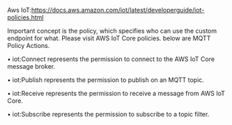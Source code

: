 Aws IoT:https://docs.aws.amazon.com/iot/latest/developerguide/iot-policies.html

Important concept is the policy, which specifies who can use the custom endpoint for what. Please visit AWS IoT Core policies. below are MQTT Policy Actions.

•	iot:Connect represents the permission to connect to the AWS IoT Core message broker.

•	iot:Publish represents the permission to publish on an MQTT topic.

•	iot:Receive represents the permission to receive a message from AWS IoT Core.

•	iot:Subscribe represents the permission to subscribe to a topic filter.
